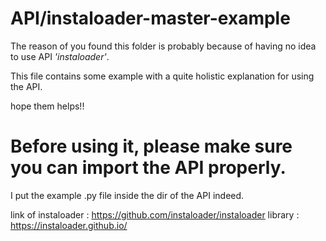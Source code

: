 # API/instaloader-master-example

The reason of you found this folder is probably because of having no idea to use API _'instaloader'_. 

This file contains some example with a quite holistic explanation for using the API.

hope them helps!!

# Before using it, please make sure you can import the API properly. #
 I put the example .py file inside the dir of the API indeed. 
 
link of instaloader : https://github.com/instaloader/instaloader
library : https://instaloader.github.io/
